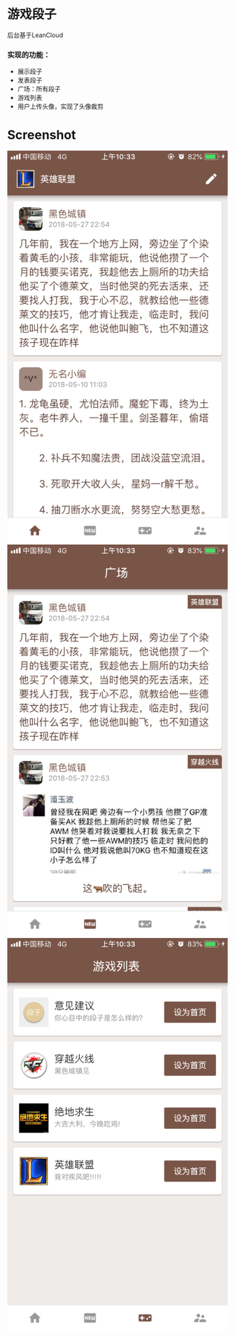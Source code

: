 # 游戏段子

后台基于LeanCloud

### 实现的功能：
* 展示段子
* 发表段子
* 广场：所有段子
* 游戏列表
* 用户上传头像，实现了头像裁剪

# Screenshot
![](./screenshot/1.PNG)
![](./screenshot/2.PNG)
![](./screenshot/3.PNG)
